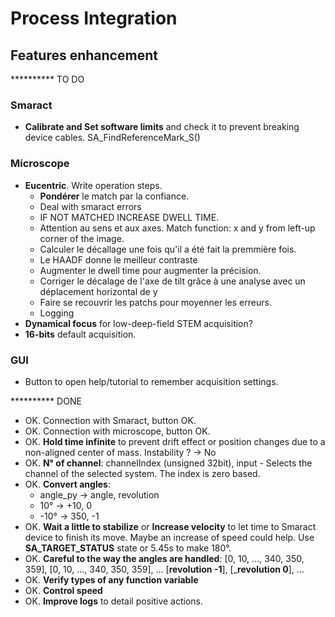 # Process Integration

## Features enhancement

********** TO DO

### Smaract
- **Calibrate and Set software limits** and check it to prevent breaking device cables. SA_FindReferenceMark_S()

### Microscope
- **Eucentric**. Write operation steps.
    - **Pondérer** le match par la confiance.
    - Deal with smaract errors
    - IF NOT MATCHED INCREASE DWELL TIME.
    - Attention au sens et aux axes. Match function: x and y from left-up corner of the image.
    - Calculer le décallage une fois qu'il a été fait la premmière fois.
    - Le HAADF donne le meilleur contraste
    - Augmenter le dwell time pour augmenter la précision.
    - Corriger le décalage de l'axe de tilt grâce à une analyse avec un déplacement horizontal de y
    - Faire se recouvrir les patchs pour moyenner les erreurs.
    - Logging
- **Dynamical focus** for low-deep-field STEM acquisition?
- **16-bits** default acquisition.

### GUI
- Button to open help/tutorial to remember acquisition settings.






********** DONE
- OK. Connection with Smaract, button OK.
- OK. Connection with microscope, button OK.
- OK. **Hold time infinite** to prevent drift effect or position changes due to a non-aligned center of mass. Instability ? → No
- OK. **N° of channel**: channelIndex (unsigned 32bit), input - Selects the channel of the selected system. The index is zero based.
- OK. **Convert angles**:
    - angle_py  → angle,   revolution
    -  10°      → +10,      0
    - -10°      → 350,     -1
- OK. **Wait a little to stabilize** or **Increase velocity** to let time to Smaract device to finish its move. Maybe an increase of speed could help. Use **SA_TARGET_STATUS** state or 5.45s to make 180°.
- OK. **Careful to the way the angles are handled**: [0, 10, ..., 340, 350, 359], [0, 10, ..., 340, 350, 359], ...
                                                     [______revolution -1______], [_______revolution 0______], ...
- OK. **Verify types of any function variable**
- OK. **Control speed**
- OK. **Improve logs** to detail positive actions.

